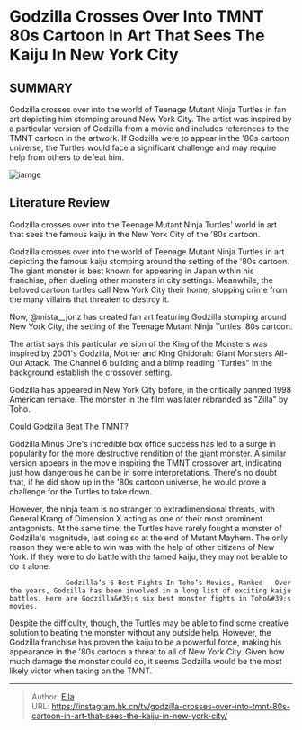 # Godzilla Crosses Over Into TMNT 80s Cartoon In Art That Sees The Kaiju In New York City


## SUMMARY 



  Godzilla crosses over into the world of Teenage Mutant Ninja Turtles in fan art depicting him stomping around New York City.   The artist was inspired by a particular version of Godzilla from a movie and includes references to the TMNT cartoon in the artwork.   If Godzilla were to appear in the &#39;80s cartoon universe, the Turtles would face a significant challenge and may require help from others to defeat him.  

![iamge](https://static1.srcdn.com/wordpress/wp-content/uploads/2024/01/godzilla-biting-a-train-in-godzilla-minus-one.jpg)

## Literature Review
Godzilla crosses over into the Teenage Mutant Ninja Turtles&#39; world in art that sees the famous kaiju in the New York City of the &#39;80s cartoon.




Godzilla crosses over into the world of Teenage Mutant Ninja Turtles in art depicting the famous kaiju stomping around the setting of the &#39;80s cartoon. The giant monster is best known for appearing in Japan within his franchise, often dueling other monsters in city settings. Meanwhile, the beloved cartoon turtles call New York City their home, stopping crime from the many villains that threaten to destroy it.




Now, @mista__jonz has created fan art featuring Godzilla stomping around New York City, the setting of the Teenage Mutant Ninja Turtles &#39;80s cartoon.


 

The artist says this particular version of the King of the Monsters was inspired by 2001&#39;s Godzilla, Mother and King Ghidorah: Giant Monsters All-Out Attack. The Channel 6 building and a blimp reading &#34;Turtles&#34; in the background establish the crossover setting.



Godzilla has appeared in New York City before, in the critically panned 1998 American remake. The monster in the film was later rebranded as &#34;Zilla&#34; by Toho.





 Could Godzilla Beat The TMNT? 
          




Godzilla Minus One&#39;s incredible box office success has led to a surge in popularity for the more destructive rendition of the giant monster. A similar version appears in the movie inspiring the TMNT crossover art, indicating just how dangerous he can be in some interpretations. There&#39;s no doubt that, if he did show up in the &#39;80s cartoon universe, he would prove a challenge for the Turtles to take down.

However, the ninja team is no stranger to extradimensional threats, with General Krang of Dimension X acting as one of their most prominent antagonists. At the same time, the Turtles have rarely fought a monster of Godzilla&#39;s magnitude, last doing so at the end of Mutant Mayhem. The only reason they were able to win was with the help of other citizens of New York. If they were to do battle with the famed kaiju, they may not be able to do it alone.

                  Godzilla’s 6 Best Fights In Toho’s Movies, Ranked   Over the years, Godzilla has been involved in a long list of exciting kaiju battles. Here are Godzilla&#39;s six best monster fights in Toho&#39;s movies.    




Despite the difficulty, though, the Turtles may be able to find some creative solution to beating the monster without any outside help. However, the Godzilla franchise has proven the kaiju to be a powerful force, making his appearance in the &#39;80s cartoon a threat to all of New York City. Given how much damage the monster could do, it seems Godzilla would be the most likely victor when taking on the TMNT.



---

> Author: [Ella](https://instagram.hk.cn/)  
> URL: https://instagram.hk.cn/tv/godzilla-crosses-over-into-tmnt-80s-cartoon-in-art-that-sees-the-kaiju-in-new-york-city/  

